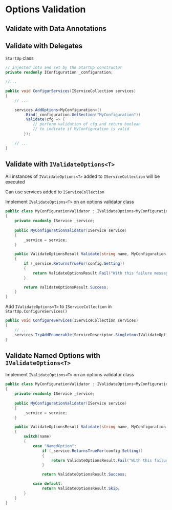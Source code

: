 # Options Validation

## Validate with Data Annotations

## Validate with Delegates
`StartUp` class
```csharp
// injected into and set by the StartUp constructor
private readonly IConfiguration _configuration;

//...

public void ConfigurServices(IServiceCollection services)
{
    // ...

    services.AddOptions<MyConfiguration>()
        .Bind(_configuration.GetSection("MyConfiguration"))
        .Validate(cfg => {
            // perform validation of cfg and return boolean
            // to indicate if MyConfiguration is valid
        });
    
    // ...    
}
```

## Validate with `IValidateOptions<T>`
All instances of `IValidateOptions<T>` added to `IServiceCollection` will be executed

Can use services added to `IServiceCollection`

Implement `IValidateOptions<T>` on an options validator class
```csharp
public class MyConfigurationValidator : IValidateOptions<MyConfiguration>
{
    private readonly IService _service; 
    
    public MyConfigurationValidator(IService service)
    {
        _service = service;
    }

    public ValidateOptionsResult Validate(string name, MyConfiguration config)
    {
        if (_service.ReturnsTrueFor(config.Setting))
        {
            return ValidateOptionsResult.Fail("With this failure message");
        }

        return ValidateOptionsResult.Success;
    }
}
```

Add `IValidateOptions<T>` to `IServiceCollection` in `StartUp.ConfigureServices()`
```csharp
public void ConfigureServices(IServiceCollection services)
{
    // ...
    services.TryAddEnumerable(ServiceDescriptor.Singleton<IValidateOptions<MyConfiguration>, MyConfigurationValidator>());
}
```

## Validate Named Options with `IValidateOptions<T>`
Implement `IValidateOptions<T>` on an options validator class
```csharp
public class MyConfigurationValidator : IValidateOptions<MyConfiguration>
{
    private readonly IService _service; 
    
    public MyConfigurationValidator(IService service)
    {
        _service = service;
    }

    public ValidateOptionsResult Validate(string name, MyConfiguration config)
    {
        switch(name)
        {
            case "NamedOption":
                if (_service.ReturnsTrueFor(config.Setting))
                {
                    return ValidateOptionsResult.Fail("With this failure message");
                }

                return ValidateOptionsResult.Success;

            case default:
                return ValidateOptionsResult.Skip;
        }        
    }
}
```